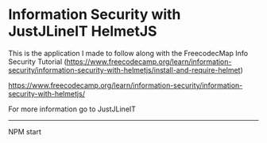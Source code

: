 # Information Security with JustJLineIT HelmetJS



This is the application I made to follow along with the FreecodecMap Info Security Tutorial (https://www.freecodecamp.org/learn/information-security/information-security-with-helmetjs/install-and-require-helmet)

https://www.freecodecamp.org/learn/information-security/information-security-with-helmetjs/


For more information go to JustJLineIT


-----------
NPM start
